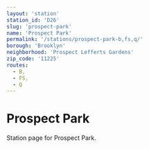 ```yaml
---
layout: 'station'
station_id: 'D26'
slug: 'prospect-park'
name: 'Prospect Park'
permalink: '/stations/prospect-park-b,fs,q/'
borough: 'Brooklyn'
neighborhood: 'Prospect Lefferts Gardens'
zip_code: '11225'
routes:
  - B,
  - FS,
  - Q
---
```

# Prospect Park

Station page for Prospect Park.
